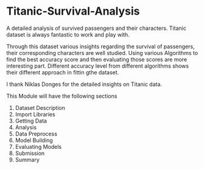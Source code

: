 # Titanic-Survival-Analysis
A detailed analysis of survived passengers and their characters. Titanic dataset is always fantastic to work and play with.

Through this dataset various insights regarding the survival of passengers, their corresponding characters are well studied. Using various Algorithms to find the best accuracy score and then evaluating those scores are more interesting part. Different accuracy level from different algorithms shows their different approach in fittin gthe dataset.

I thank Niklas Donges for the detailed insights on Titanic data.

This Module will have the following sections
1. Dataset Description
2. Import Libraries
3. Getting Data
4. Analysis
5. Data Preprocess
6. Model Building
7. Evaluating Models
8. Submission
9. Summary
